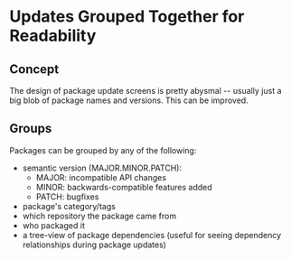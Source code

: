 # Updates Grouped Together for Readability

## Concept

The design of package update screens is pretty abysmal -- usually just a big blob of package names and versions. This can be improved.

## Groups

Packages can be grouped by any of the following:

- semantic version (MAJOR.MINOR.PATCH):
  - MAJOR: incompatible API changes
  - MINOR: backwards-compatible features added
  - PATCH: bugfixes
- package's category/tags
- which repository the package came from
- who packaged it
- a tree-view of package dependencies (useful for seeing dependency relationships during package updates)
